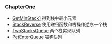 ### ChapterOne
- [GetMinStack1](https://github.com/guangxush/JavaDataStructure/blob/master/src/chapterOne/GetMinStack1.java) 得到栈中最小元素
- [StackReverse](https://github.com/guangxush/JavaDataStructure/blob/master/src/chapterOne/StackReverse.java) 使用递归函数和栈操作逆序一个栈
- [TwoStacksQueue](https://github.com/guangxush/JavaDataStructure/blob/master/src/chapterOne/TwoStacksQueue.java) 两个栈实现队列
- [PetEnterQueue](https://github.com/guangxush/JavaDataStructure/blob/master/src/chapterOne/PetEnterQueue.java) 猫狗队列